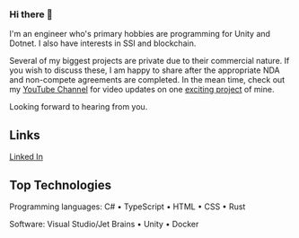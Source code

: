 ### Hi there 👋
I'm an engineer who's primary hobbies are programming for Unity and Dotnet.  I also have interests in SSI and blockchain.  

Several of my biggest projects are private due to their commercial nature.  If you wish to discuss these, I am happy to share after the 
appropriate NDA and non-compete agreements are completed.  In the mean time, check out my [YouTube Channel](https://www.youtube.com/channel/UCmvNJdvUxgwUWeNh4nLNoiQ) for video updates on one [exciting project](https://github.com/tatmanblue/max-capacity.pub) of mine.

Looking forward to hearing from you.

## Links
[Linked In](https://www.linkedin.com/in/mattraffel/)  

## Top Technologies
Programming languages: C# • TypeScript • HTML • CSS • Rust

Software: Visual Studio/Jet Brains • Unity • Docker


<!--
**tatmanblue/tatmanblue** is a ✨ _special_ ✨ repository because its `README.md` (this file) appears on your GitHub profile.

Here are some ideas to get you started:

- 🔭 I’m currently working on ...
- 🌱 I’m currently learning ...
- 👯 I’m looking to collaborate on ...
- 🤔 I’m looking for help with ...
- 💬 Ask me about ...
- 📫 How to reach me: ...
- 😄 Pronouns: ...
- ⚡ Fun fact: ...
-->
